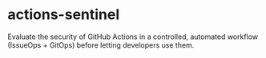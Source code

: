 # actions-sentinel
Evaluate the security of GitHub Actions in a controlled, automated workflow (IssueOps + GitOps) before letting developers use them.
